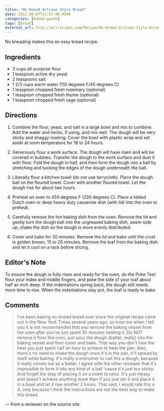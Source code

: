 ```yaml
---
title: "No Knead Artisan Style Bread"
date: 2011-09-07T11:57:06-0500
categories: [baked-goods]
tags: [bread]
external_url: http://allrecipes.com/Recipe/No-Knead-Artisan-Style-Bread/
---
```

No kneading makes this an easy bread recipe.

## Ingredients

* 3 cups all-purpose flour
* 1 teaspoon active dry yeast
* 2 teaspoons salt
* 1 2/3 cups warm water (110 degrees F/45 degrees C)
* 1 teaspoon chopped fresh rosemary (optional)
* 1 teaspoon chopped fresh thyme (optional)
* 1 teaspoon chopped fresh sage (optional)

## Directions

1.  Combine the flour, yeast, and salt in a large bowl and mix to combine. Add the water and herbs, if using, and mix well. The dough will be very sticky and shaggy-looking. Cover the bowl with plastic wrap and set aside at room temperature for 18 to 24 hours.

1.  Generously flour a work surface. The dough will have risen and will be covered in bubbles. Transfer the dough to the work surface and dust it with flour. Fold the dough in half, and then form the dough into a ball by stretching and tucking the edges of the dough underneath the ball.

1.  Liberally flour a kitchen towel (do not use terrycloth). Place the dough ball on the floured towel. Cover with another floured towel. Let the dough rise for about two hours.

1.  Preheat an oven to 450 degrees F (230 degrees C). Place a lidded Dutch oven or deep heavy duty casserole dish (with lid) into the oven to preheat.

1.  Carefully remove the hot baking dish from the oven. Remove the lid and gently turn the dough ball into the ungreased baking dish, seam-side up; shake the dish so the dough is more evenly distributed.

1.  Cover and bake for 30 minutes. Remove the lid and bake until the crust is golden brown, 15 to 20 minutes. Remove the loaf from the baking dish and let it cool on a rack before slicing.

## Editor's Note

To ensure the dough is fully risen and ready for the oven, do the Poke
Test: flour your index and middle fingers, and poke the side of your
loaf about half an inch deep. If the indentations spring back, the
dough still needs more time to rise. When the indentations stay put,
the loaf is ready to bake.

## Comments

> I've been baking no-knead bread ever since the original recipe came
  out in the New York Times several years ago, so trust me when I tell
  you it is not recommended that you remove the baking vessel from the
  oven after you've just spent 30 minutes heating it. Do NOT remove it
  from the oven, just pour the dough (batter, really) into the baking
  vessel and then cover and bake. That way you don't lose the heat you
  just spent half an hour to achieve to heat the pan. Also, there's no
  need to shake the dough once it's in the pan, it'll spread by itself
  while baking. It's really a misnomer to call this a dough, because it
  really comes out as a batter. I agree with the other reviewer that
  it's impossible to form it into any kind of a ball 'cause it's just
  too sticky. And forget the step of placing it on a towel to
  raise. It's just messy and doesn't achieve anything more than if you
  just stir it and place it in a bowl and let it rise another 2
  hours. That said, I would rate this a 4, only because I think the
  instructions are not the best way to make this bread.

&mdash; from a reviewer on the source site.
